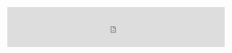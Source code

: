 <iframe src="https://john.citrons.xyz/embed?ref=www.lavignes.dev" style="margin-left:auto;display:block;margin-right:auto;max-width:732px;width:100%;height:94px;border:none;"></iframe>

</body>
</html>

